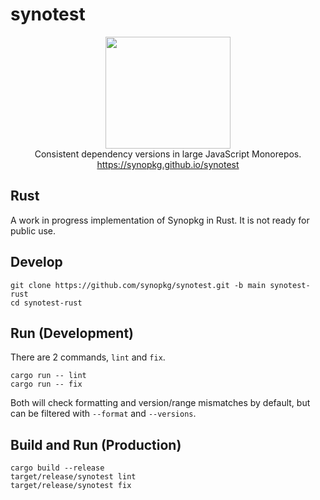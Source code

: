 # synotest

<p align="center">
  <img src="https://synopkg.github.io/synotest/logo.svg" width="200" height="179" alt="">
  <br>Consistent dependency versions in large JavaScript Monorepos.
  <br><a href="https://synopkg.github.io/synotest">https://synopkg.github.io/synotest</a>
</p>

## Rust

A work in progress implementation of Synopkg in Rust. It is not ready for public use.

## Develop

```shell
git clone https://github.com/synopkg/synotest.git -b main synotest-rust
cd synotest-rust
```

## Run (Development)

There are 2 commands, `lint` and `fix`.

```shell
cargo run -- lint
cargo run -- fix
```

Both will check formatting and version/range mismatches by default, but can be filtered with `--format` and `--versions`.

## Build and Run (Production)

```shell
cargo build --release
target/release/synotest lint
target/release/synotest fix
```
